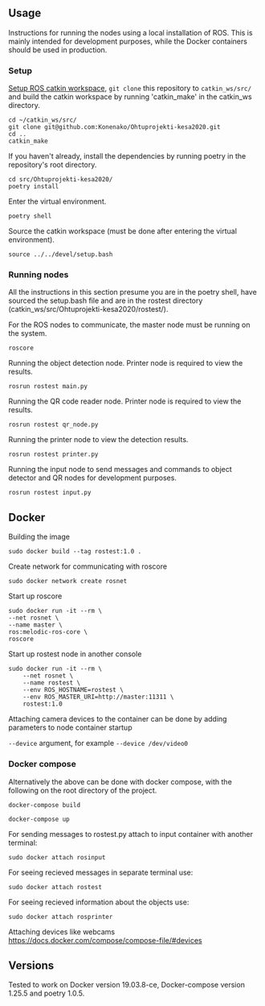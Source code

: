 ## Usage

Instructions for running the nodes using a local installation of ROS. This is mainly intended for development purposes, while the Docker containers should be used in production.

### Setup

[Setup ROS catkin workspace](https://wiki.ros.org/catkin/Tutorials/create_a_workspace), `git clone` this repository to `catkin_ws/src/` and build the catkin workspace by running 'catkin_make' in the catkin_ws directory.
```
cd ~/catkin_ws/src/
git clone git@github.com:Konenako/Ohtuprojekti-kesa2020.git
cd ..
catkin_make
```

If you haven't already, install the dependencies by running poetry in the repository's root directory.
```
cd src/Ohtuprojekti-kesa2020/
poetry install
```

Enter the virtual environment.
```
poetry shell
```

Source the catkin workspace (must be done after entering the virtual environment).
```
source ../../devel/setup.bash
```

### Running nodes

All the instructions in this section presume you are in the poetry shell, have sourced the setup.bash file and are in the rostest directory (catkin_ws/src/Ohtuprojekti-kesa2020/rostest/).


For the ROS nodes to communicate, the master node must be running on the system.

```
roscore
```

Running the object detection node. Printer node is required to view the results.
```
rosrun rostest main.py
```

Running the QR code reader node. Printer node is required to view the results.
```
rosrun rostest qr_node.py
```

Running the printer node to view the detection results.
```
rosrun rostest printer.py
```

Running the input node to send messages and commands to object detector and QR nodes for development purposes.
```
rosrun rostest input.py
```

## Docker

Building the image

`sudo docker build --tag rostest:1.0 .`

Create network for communicating with roscore

`sudo docker network create rosnet`

Start up roscore
```
sudo docker run -it --rm \
--net rosnet \
--name master \
ros:melodic-ros-core \
roscore
```
Start up rostest node in another console
```
sudo docker run -it --rm \
    --net rosnet \
    --name rostest \
    --env ROS_HOSTNAME=rostest \
    --env ROS_MASTER_URI=http://master:11311 \
    rostest:1.0
```
Attaching camera devices to the container can be done by adding parameters to node container startup

`--device` argument, for example `--device /dev/video0`

### Docker compose

Alternatively the above can be done with docker compose, with the following on the root directory of the project.

`docker-compose build`

`docker-compose up`

For sending messages to rostest.py attach to input container with another terminal:

`sudo docker attach rosinput`

For seeing recieved messages in separate terminal use:

`sudo docker attach rostest`

For seeing recieved information about the objects use:

`sudo docker attach rosprinter`


Attaching devices like webcams
https://docs.docker.com/compose/compose-file/#devices

## Versions

Tested to work on Docker version 19.03.8-ce, Docker-compose version 1.25.5 and poetry 1.0.5.
